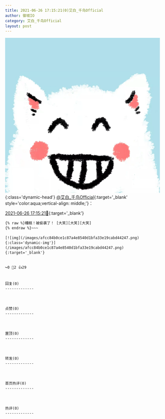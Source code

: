 ```yaml
---
title: 2021-06-26 17:15:21(0)艾白_千鸟Official
author: 御坂IO
category: 艾白_千鸟Official
layout: post
---
```


![img](/images/9ae8b9445fd0665cc014d9080156a45271be73c6.jpg){:class='dynamic-head'}
[@艾白_千鸟Official](https://space.bilibili.com/334537711/dynamic){:target='_blank' style='color:aqua;vertical-align: middle;'}：

[2021-06-26 17:15:21🔗](https://t.bilibili.com/540566821560081618){:target='_blank'}

~~~
{% raw %}糟糕！被偷袭了！ [大笑][大笑][大笑]
{% endraw %}~~~

[![img](/images/afcc84b0ce1c87a4e8540d1bfa33e19cabd44247.png){:class='dynamic-img'}](/images/afcc84b0ce1c87a4e8540d1bfa33e19cabd44247.png){:target='_blank'}


↪️0 💬2 👍29


回复(0)
-------------



点赞(0)
-------------



置顶(0)
-------------



转发(0)
-------------



首页热评(0)
-------------



热评(0)
-------------



